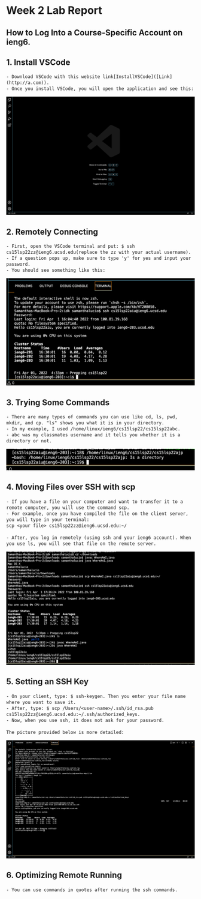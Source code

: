 # Week 2 Lab Report

## How to Log Into a Course-Specific Account on ieng6.

## 1. Install VSCode

    - Download VSCode with this website link[InstallVSCode]([Link](http://a.com)). 
    - Once you install VSCode, you will open the application and see this:

![Image](installingVscode.png)

## 2. Remotely Connecting

    - First, open the VSCode terminal and put: $ ssh cs15lsp22zz@ieng6.ucsd.edu(replace the zz with your actual username). 
    - If a question pops up, make sure to type 'y' for yes and input your password. 
    - You should see something like this:

![Image](remotelyConnecting.png)

## 3. Trying Some Commands

    - There are many types of commands you can use like cd, ls, pwd, mkdir, and cp. "ls" shows you what it is in your directory. 
    - In my example, I used /home/linux/ieng6/cs15lsp22/cs15lsp22abc. 
    - abc was my classmates username and it tells you whether it is a directory or not. 
    
![Image](tryingSomeCommands.png)

## 4. Moving Files over SSH with scp

    - If you have a file on your computer and want to transfer it to a remote computer, you will use the command scp. 
    - For example, once you have compiled the file on the client server, you will type in your terminal: 
    scp <your file> cs15lsp22zz@ieng6.ucsd.edu:~/

    - After, you log in remotely (using ssh and your ieng6 account). When you use ls, you will see that file on the remote server. 

![Image](movingFiles.png)

## 5. Setting an SSH Key

    - On your client, type: $ ssh-keygen. Then you enter your file name where you want to save it.
    - After, type: $ scp /Users/<user-name>/.ssh/id_rsa.pub cs15lsp22zz@ieng6.ucsd.edu:~/.ssh/authorized_keys.
    - Now, when you use ssh, it does not ask for your password.

    The picture provided below is more detailed:

![Image](keygen.png)   

## 6. Optimizing Remote Running
    - You can use commands in quotes after running the ssh commands.

